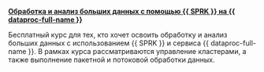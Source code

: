 [**Обработка и анализ больших данных с помощью {{ SPRK }} на {{ dataproc-full-name }}**](https://yandex.cloud/ru/training/data-processing)

Бесплатный курс для тех, кто хочет освоить обработку и анализ больших данных с использованием {{ SPRK }} и сервиса {{ dataproc-full-name }}. В рамках курса рассматриваются управление кластерами, а также выполнение пакетной и потоковой обработки данных.